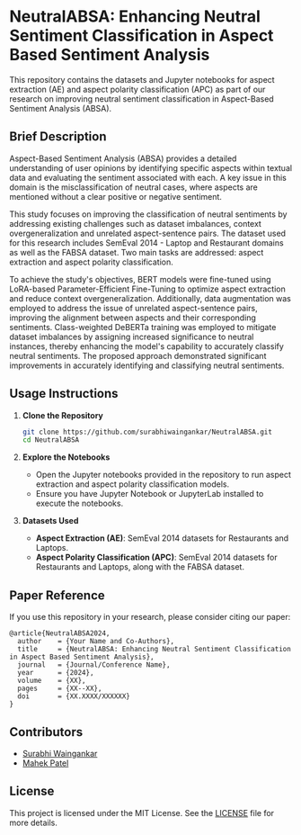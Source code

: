 # NeutralABSA: Enhancing Neutral Sentiment Classification in Aspect Based Sentiment Analysis

This repository contains the datasets and Jupyter notebooks for aspect extraction (AE) and aspect polarity classification (APC) as part of our research on improving neutral sentiment classification in Aspect-Based Sentiment Analysis (ABSA).

## Brief Description
Aspect-Based Sentiment Analysis (ABSA) provides a detailed understanding of user opinions by identifying specific aspects within textual data and evaluating the sentiment associated with each. A key issue in this domain is the misclassification of neutral cases, where aspects are mentioned without a clear positive or negative sentiment. 

This study focuses on improving the classification of neutral sentiments by addressing existing challenges such as dataset imbalances, context overgeneralization and unrelated aspect-sentence pairs. The dataset used for this research includes SemEval 2014 - Laptop and Restaurant domains as well as the FABSA dataset. Two main tasks are addressed: aspect extraction and aspect polarity classification.

To achieve the study's objectives, BERT models were fine-tuned using LoRA-based Parameter-Efficient Fine-Tuning to optimize aspect extraction and reduce context overgeneralization. Additionally, data augmentation was employed to address the issue of unrelated aspect-sentence pairs, improving the alignment between aspects and their corresponding sentiments. Class-weighted DeBERTa training was employed to mitigate dataset imbalances by assigning increased significance to neutral instances, thereby enhancing the model's capability to accurately classify neutral sentiments. The proposed approach demonstrated significant improvements in accurately identifying and classifying neutral sentiments.

## Usage Instructions

1. **Clone the Repository**
   ```bash
   git clone https://github.com/surabhiwaingankar/NeutralABSA.git
   cd NeutralABSA
   ```

2. **Explore the Notebooks**
   - Open the Jupyter notebooks provided in the repository to run aspect extraction and aspect polarity classification models.
   - Ensure you have Jupyter Notebook or JupyterLab installed to execute the notebooks.

3. **Datasets Used**
   - **Aspect Extraction (AE)**: SemEval 2014 datasets for Restaurants and Laptops.
   - **Aspect Polarity Classification (APC)**: SemEval 2014 datasets for Restaurants and Laptops, along with the FABSA dataset.

## Paper Reference
If you use this repository in your research, please consider citing our paper:
```
@article{NeutralABSA2024,
  author    = {Your Name and Co-Authors},
  title     = {NeutralABSA: Enhancing Neutral Sentiment Classification in Aspect Based Sentiment Analysis},
  journal   = {Journal/Conference Name},
  year      = {2024},
  volume    = {XX},
  pages     = {XX--XX},
  doi       = {XX.XXXX/XXXXXX}
}
```

## Contributors
- [Surabhi Waingankar](https://github.com/surabhiwaingankar)  
- [Mahek Patel](https://github.com/patel-mahek)  

## License
This project is licensed under the MIT License. See the [LICENSE](LICENSE) file for more details.






